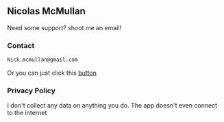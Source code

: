 ## Nicolas McMullan 

Need some support? shoot me an email!

### Contact

```markdown
Nick.mcmullan@gmail.com
```
Or you can just click this <a href="mailto:Nick.mcmullan@gmail.com">button</a>

### Privacy Policy

I don't collect any data on anything you do. The app doesn't even connect to the internet
